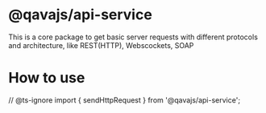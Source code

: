 # @qavajs/api-service
This is a core package to get basic server requests with different protocols and architecture, like REST(HTTP), Webscockets, SOAP


# How to use 
// @ts-ignore
import { sendHttpRequest } from '@qavajs/api-service';
